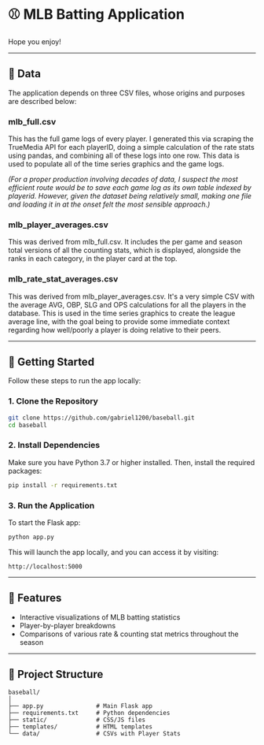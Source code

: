 # ⚾ MLB Batting Application

Hope you enjoy!

---

## 🚀 Data

The application depends on three CSV files, whose origins and purposes are described below:

### mlb_full.csv 
This has the full game logs of every player. I generated this via scraping the TrueMedia API for each playerID, doing a simple calculation of the rate stats using pandas, and combining all of these logs into one row. This data is used to populate all of the time series graphics and the game logs.

*(For a proper production involving decades of data, I suspect the most efficient route would be to save each game log as its own table indexed by playerid. However, given the dataset being relatively small, making one file and loading it in at the onset felt the most sensible approach.)*

### mlb_player_averages.csv  
This was derived from mlb_full.csv. It includes the per game and season total versions of all the counting stats, which is displayed, alongside the ranks in each category, in the player card at the top.

### mlb_rate_stat_averages.csv
This was derived from mlb_player_averages.csv. It's a very simple CSV with the average AVG, OBP, SLG and OPS calculations for all the players in the database. This is used in the time series graphics to create the league average line, with the goal being to provide some immediate context regarding how well/poorly a player is doing relative to their peers.

---

## 🚀 Getting Started

Follow these steps to run the app locally:

### 1. Clone the Repository

```bash
git clone https://github.com/gabriel1200/baseball.git
cd baseball
```

### 2. Install Dependencies

Make sure you have Python 3.7 or higher installed. Then, install the required packages:

```bash
pip install -r requirements.txt
```

### 3. Run the Application

To start the Flask app:

```bash
python app.py
```

This will launch the app locally, and you can access it by visiting:

```
http://localhost:5000
```

---

## 🧠 Features

- Interactive visualizations of MLB batting statistics
- Player-by-player breakdowns
- Comparisons of various rate & counting stat metrics throughout the season

---

## 📁 Project Structure

```
baseball/
│
├── app.py               # Main Flask app
├── requirements.txt     # Python dependencies
├── static/              # CSS/JS files
├── templates/           # HTML templates
└── data/                # CSVs with Player Stats
```